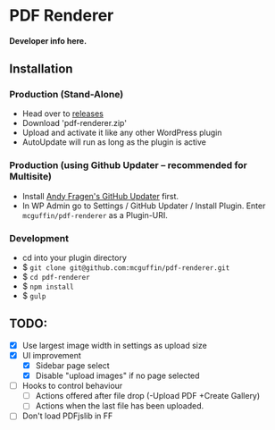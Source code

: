 PDF Renderer
===============

#### Developer info here. ####


Installation
------------

### Production (Stand-Alone)
 - Head over to [releases](../../releases)
 - Download 'pdf-renderer.zip'
 - Upload and activate it like any other WordPress plugin
 - AutoUpdate will run as long as the plugin is active

### Production (using Github Updater – recommended for Multisite)
 - Install [Andy Fragen's GitHub Updater](https://github.com/afragen/github-updater) first.
 - In WP Admin go to Settings / GitHub Updater / Install Plugin. Enter `mcguffin/pdf-renderer` as a Plugin-URI.

### Development
 - cd into your plugin directory
 - $ `git clone git@github.com:mcguffin/pdf-renderer.git`
 - $ `cd pdf-renderer`
 - $ `npm install`
 - $ `gulp`


TODO:
-----
 - [x] Use largest image width in settings as upload size
 - [x] UI improvement
	 - [x] Sidebar page select
	 - [x] Disable "upload images" if no page selected
 - [ ] Hooks to control behaviour
	 - [ ] Actions offered after file drop (-Upload PDF +Create Gallery)
	 - [ ] Actions when the last file has been uploaded.
 - [ ] Don't load PDFjslib in FF
